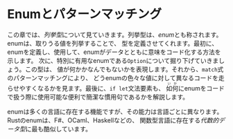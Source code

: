 <!--
# Enums and Pattern Matching
-->

# Enumとパターンマッチング

<!--
イーナムとカタカナで表記するのも変なので、Enumという表記で統一します
-->

<!--
In this chapter we’ll look at *enumerations*, also referred to as *enums*.
Enums allow you to define a type by enumerating its possible values. First,
we’ll define and use an enum to show how an enum can encode meaning along with
data. Next, we’ll explore a particularly useful enum, called `Option`, which
expresses that a value can be either something or nothing. Then we’ll look at
how pattern matching in the `match` expression makes it easy to run different
code for different values of an enum. Finally, we’ll cover how the `if let`
construct is another convenient and concise idiom available to you to handle
enums in your code.
-->

この章では、*列挙型*について見ていきます。列挙型は、*enum*とも称されます。enumは、取りうる値を列挙することで、
型を定義させてくれます。最初に、enumを定義し、使用して、enumがデータとともに意味をコード化する方法を示します。
次に、特別に有用なenumである`Option`について掘り下げていきましょう。この型は、
値が何かかなんでもないかを表現します。それから、`match`式のパターンマッチングにより、
どうenumの色々な値に対して異なるコードを走らせやすくなるかを見ます。最後に、`if let`文法要素も、
<ruby>如何<rp>(</rp><rt>いか</rt><rp>)</rp></ruby>にenumをコードで扱う際に使用可能な便利で簡潔な慣用句であるかを解説します。

<!--
Enums are a feature in many languages, but their capabilities differ in each
language. Rust’s enums are most similar to *algebraic data types* in functional
languages like F#, OCaml, and Haskell.
-->

enumは多くの言語に存在する機能ですが、その能力は言語ごとに異なります。Rustのenumは、F#、OCaml、Haskellなどの、
関数型言語に存在する*代数的データ型*に最も酷似しています。
